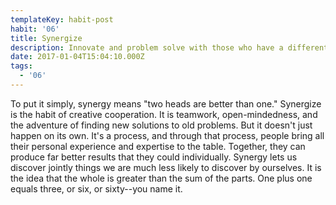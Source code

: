 ```yaml
---
templateKey: habit-post
habit: '06'
title: Synergize
description: Innovate and problem solve with those who have a different point of view.
date: 2017-01-04T15:04:10.000Z
tags: 
  - '06'
---
```


To put it simply, synergy means "two heads are better than one." Synergize is the habit of creative cooperation. It is teamwork, open-mindedness, and the adventure of finding new solutions to old problems. But it doesn't just happen on its own. It's a process, and through that process, people bring all their personal experience and expertise to the table. Together, they can produce far better results that they could individually. Synergy lets us discover jointly things we are much less likely to discover by ourselves. It is the idea that the whole is greater than the sum of the parts. One plus one equals three, or six, or sixty--you name it. 
